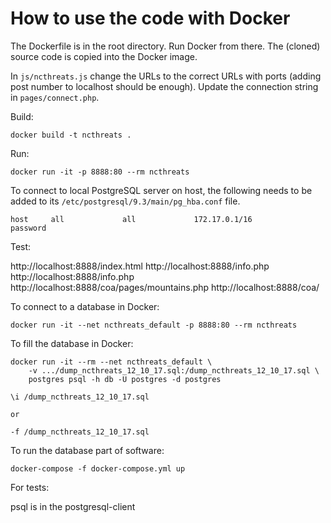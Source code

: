 # How to use the code with Docker

The Dockerfile is in the root directory. Run Docker from there.
The (cloned) source code is copied into the Docker image.

In `js/ncthreats.js` change the URLs to the correct URLs with ports
(adding post number to localhost should be enough).
Update the connection string in `pages/connect.php`.

Build:

```
docker build -t ncthreats .
```

Run:

```
docker run -it -p 8888:80 --rm ncthreats
```

To connect to local PostgreSQL server on host, the following needs to be added to its
`/etc/postgresql/9.3/main/pg_hba.conf` file.

```
host     all             all             172.17.0.1/16           password
````

Test:

http://localhost:8888/index.html
http://localhost:8888/info.php
http://localhost:8888/info.php
http://localhost:8888/coa/pages/mountains.php
http://localhost:8888/coa/

To connect to a database in Docker:

```
docker run -it --net ncthreats_default -p 8888:80 --rm ncthreats
```

To fill the database in Docker:

```
docker run -it --rm --net ncthreats_default \
    -v .../dump_ncthreats_12_10_17.sql:/dump_ncthreats_12_10_17.sql \
    postgres psql -h db -U postgres -d postgres
```

```
\i /dump_ncthreats_12_10_17.sql

or

-f /dump_ncthreats_12_10_17.sql
```

To run the database part of software:

```
docker-compose -f docker-compose.yml up
```

For tests:

psql is in the postgresql-client
